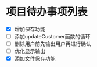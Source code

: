 # 项目待办事项列表

- [x] 增加保存功能
- [ ] 添加updateCustomer函数的循环
- [ ] 删除用户前先输出用户再进行确认
- [ ] 优化显示输出
- [x] 添加文件保存功能